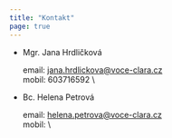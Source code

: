 ```yaml
---
title: "Kontakt"
page: true
---
```


- Mgr. Jana Hrdličková
    
    email: jana.hrdlickova@voce-clara.cz \
    mobil: 603716592 \

- Bc. Helena Petrová

    email: helena.petrova@voce-clara.cz \
    mobil: \

